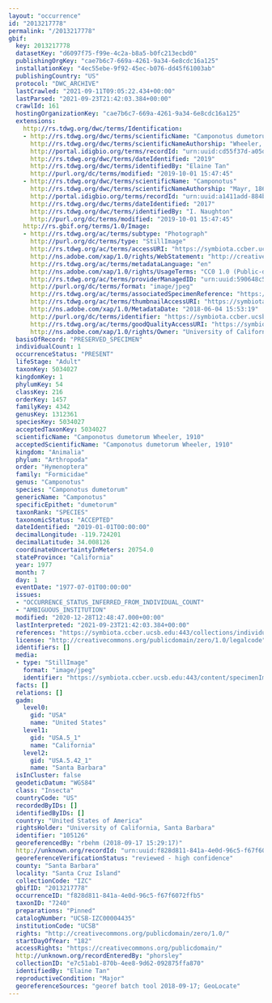 ```yaml
---
layout: "occurrence"
id: "2013217778"
permalink: "/2013217778"
gbif:
  key: 2013217778
  datasetKey: "d6097f75-f99e-4c2a-b8a5-b0fc213ecbd0"
  publishingOrgKey: "cae7b6c7-669a-4261-9a34-6e8cdc16a125"
  installationKey: "4ec55ebe-9f92-45ec-b076-dd45f61003ab"
  publishingCountry: "US"
  protocol: "DWC_ARCHIVE"
  lastCrawled: "2021-09-11T09:05:22.434+00:00"
  lastParsed: "2021-09-23T21:42:03.384+00:00"
  crawlId: 161
  hostingOrganizationKey: "cae7b6c7-669a-4261-9a34-6e8cdc16a125"
  extensions:
    http://rs.tdwg.org/dwc/terms/Identification:
    - http://rs.tdwg.org/dwc/terms/scientificName: "Camponotus dumetorum"
      http://rs.tdwg.org/dwc/terms/scientificNameAuthorship: "Wheeler, 1910"
      http://portal.idigbio.org/terms/recordId: "urn:uuid:cd55f37d-a05d-4d4d-b19b-ad1eb30298e9"
      http://rs.tdwg.org/dwc/terms/dateIdentified: "2019"
      http://rs.tdwg.org/dwc/terms/identifiedBy: "Elaine Tan"
      http://purl.org/dc/terms/modified: "2019-10-01 15:47:45"
    - http://rs.tdwg.org/dwc/terms/scientificName: "Camponotus"
      http://rs.tdwg.org/dwc/terms/scientificNameAuthorship: "Mayr, 1861"
      http://portal.idigbio.org/terms/recordId: "urn:uuid:a1411add-884b-4774-91a6-187b6fce1a66"
      http://rs.tdwg.org/dwc/terms/dateIdentified: "2017"
      http://rs.tdwg.org/dwc/terms/identifiedBy: "I. Naughton"
      http://purl.org/dc/terms/modified: "2019-10-01 15:47:45"
    http://rs.gbif.org/terms/1.0/Image:
    - http://rs.tdwg.org/ac/terms/subtype: "Photograph"
      http://purl.org/dc/terms/type: "StillImage"
      http://rs.tdwg.org/ac/terms/accessURI: "https://symbiota.ccber.ucsb.edu:443/content/specimenImages/UCSB_IZC/UCSB-IZC00004/UCSB-IZC00004435.jpg"
      http://ns.adobe.com/xap/1.0/rights/WebStatement: "http://creativecommons.org/publicdomain/zero/1.0/"
      http://rs.tdwg.org/ac/terms/metadataLanguage: "en"
      http://ns.adobe.com/xap/1.0/rights/UsageTerms: "CC0 1.0 (Public-domain)"
      http://rs.tdwg.org/ac/terms/providerManagedID: "urn:uuid:590648c5-d485-4532-8491-8f2b52907737"
      http://purl.org/dc/terms/format: "image/jpeg"
      http://rs.tdwg.org/ac/terms/associatedSpecimenReference: "https://symbiota.ccber.ucsb.edu:443/collections/individual/index.php?occid=105126"
      http://rs.tdwg.org/ac/terms/thumbnailAccessURI: "https://symbiota.ccber.ucsb.edu:443/content/specimenImages/UCSB_IZC/UCSB-IZC00004/UCSB-IZC00004435_tn.jpg"
      http://ns.adobe.com/xap/1.0/MetadataDate: "2018-06-04 15:53:19"
      http://purl.org/dc/terms/identifier: "https://symbiota.ccber.ucsb.edu:443/content/specimenImages/UCSB_IZC/UCSB-IZC00004/UCSB-IZC00004435.jpg"
      http://rs.tdwg.org/ac/terms/goodQualityAccessURI: "https://symbiota.ccber.ucsb.edu:443/content/specimenImages/UCSB_IZC/UCSB-IZC00004/UCSB-IZC00004435.jpg"
      http://ns.adobe.com/xap/1.0/rights/Owner: "University of California, Santa Barbara"
  basisOfRecord: "PRESERVED_SPECIMEN"
  individualCount: 1
  occurrenceStatus: "PRESENT"
  lifeStage: "Adult"
  taxonKey: 5034027
  kingdomKey: 1
  phylumKey: 54
  classKey: 216
  orderKey: 1457
  familyKey: 4342
  genusKey: 1312361
  speciesKey: 5034027
  acceptedTaxonKey: 5034027
  scientificName: "Camponotus dumetorum Wheeler, 1910"
  acceptedScientificName: "Camponotus dumetorum Wheeler, 1910"
  kingdom: "Animalia"
  phylum: "Arthropoda"
  order: "Hymenoptera"
  family: "Formicidae"
  genus: "Camponotus"
  species: "Camponotus dumetorum"
  genericName: "Camponotus"
  specificEpithet: "dumetorum"
  taxonRank: "SPECIES"
  taxonomicStatus: "ACCEPTED"
  dateIdentified: "2019-01-01T00:00:00"
  decimalLongitude: -119.724201
  decimalLatitude: 34.008126
  coordinateUncertaintyInMeters: 20754.0
  stateProvince: "California"
  year: 1977
  month: 7
  day: 1
  eventDate: "1977-07-01T00:00:00"
  issues:
  - "OCCURRENCE_STATUS_INFERRED_FROM_INDIVIDUAL_COUNT"
  - "AMBIGUOUS_INSTITUTION"
  modified: "2020-12-28T12:48:47.000+00:00"
  lastInterpreted: "2021-09-23T21:42:03.384+00:00"
  references: "https://symbiota.ccber.ucsb.edu:443/collections/individual/index.php?occid=105126"
  license: "http://creativecommons.org/publicdomain/zero/1.0/legalcode"
  identifiers: []
  media:
  - type: "StillImage"
    format: "image/jpeg"
    identifier: "https://symbiota.ccber.ucsb.edu:443/content/specimenImages/UCSB_IZC/UCSB-IZC00004/UCSB-IZC00004435.jpg"
  facts: []
  relations: []
  gadm:
    level0:
      gid: "USA"
      name: "United States"
    level1:
      gid: "USA.5_1"
      name: "California"
    level2:
      gid: "USA.5.42_1"
      name: "Santa Barbara"
  isInCluster: false
  geodeticDatum: "WGS84"
  class: "Insecta"
  countryCode: "US"
  recordedByIDs: []
  identifiedByIDs: []
  country: "United States of America"
  rightsHolder: "University of California, Santa Barbara"
  identifier: "105126"
  georeferencedBy: "rbehm (2018-09-17 15:29:17)"
  http://unknown.org/recordId: "urn:uuid:f828d811-841a-4e0d-96c5-f67f6072ffb5"
  georeferenceVerificationStatus: "reviewed - high confidence"
  county: "Santa Barbara"
  locality: "Santa Cruz Island"
  collectionCode: "IZC"
  gbifID: "2013217778"
  occurrenceID: "f828d811-841a-4e0d-96c5-f67f6072ffb5"
  taxonID: "7240"
  preparations: "Pinned"
  catalogNumber: "UCSB-IZC00004435"
  institutionCode: "UCSB"
  rights: "http://creativecommons.org/publicdomain/zero/1.0/"
  startDayOfYear: "182"
  accessRights: "https://creativecommons.org/publicdomain/"
  http://unknown.org/recordEnteredBy: "phorsley"
  collectionID: "e7c51ab1-870b-4ee8-9d62-092875ffa870"
  identifiedBy: "Elaine Tan"
  reproductiveCondition: "Major"
  georeferenceSources: "georef batch tool 2018-09-17; GeoLocate"
---
```

